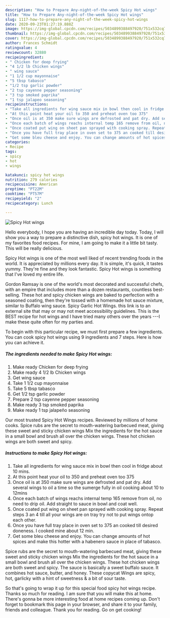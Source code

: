 ```yaml
---
description: "How to Prepare Any-night-of-the-week Spicy Hot wings"
title: "How to Prepare Any-night-of-the-week Spicy Hot wings"
slug: 1117-how-to-prepare-any-night-of-the-week-spicy-hot-wings
date: 2020-09-23T01:27:19.888Z
image: https://img-global.cpcdn.com/recipes/5034899388497920/751x532cq70/spicy-hot-wings-recipe-main-photo.jpg
thumbnail: https://img-global.cpcdn.com/recipes/5034899388497920/751x532cq70/spicy-hot-wings-recipe-main-photo.jpg
cover: https://img-global.cpcdn.com/recipes/5034899388497920/751x532cq70/spicy-hot-wings-recipe-main-photo.jpg
author: Frances Schmidt
ratingvalue: 4
reviewcount: 32880
recipeingredient:
- " Chicken for deep frying"
- "4 1/2 lb Chicken wings"
- " wing sauce"
- "1 1/2 cup mayonnaise"
- "5 tbsp tabasco"
- "1/2 tsp garlic powder"
- "2 tsp cayenne pepper seasoning"
- "3 tsp smoked paprika"
- "1 tsp jalapeo seasoning"
recipeinstructions:
- "Take all ingredients for wing sauce mix in bowl then cool in fridge about 10 mins."
- "At this point heat your oil to 350 and preheat oven too 375"
- "Once oil is at 350 make sure wings are defrosted and pat dry. Add several wings to oil a time so the sumerge fully in oil cooking about 10 to 12mins"
- "Once each batch of wings reachs internal temp 165 remove from oil, no need to drip oil. Add straight to sauce in bowl and coat well."
- "Once coated put wing on sheet pan sprayed with cooking spray. Repeat steps 3 an 4 till all your wings are on tray try not to put wings ontop each other."
- "Once you have full tray place in oven set to 375 an cooked till desired doneness. I cooked mine about 12 min."
- "Get some bleu cheese and enjoy. You can change amounts of hot spices and make this hotter with a habenero sauce in place of tabasco."
categories:
- Recipe
tags:
- spicy
- hot
- wings

katakunci: spicy hot wings 
nutrition: 279 calories
recipecuisine: American
preptime: "PT22M"
cooktime: "PT57M"
recipeyield: "2"
recipecategory: Lunch

---
```



![Spicy Hot wings](https://img-global.cpcdn.com/recipes/5034899388497920/751x532cq70/spicy-hot-wings-recipe-main-photo.jpg)

Hello everybody, I hope you are having an incredible day today. Today, I will show you a way to prepare a distinctive dish, spicy hot wings. It is one of my favorites food recipes. For mine, I am going to make it a little bit tasty. This will be really delicious.

Spicy Hot wings is one of the most well liked of recent trending foods in the world. It is appreciated by millions every day. It is simple, it's quick, it tastes yummy. They're fine and they look fantastic. Spicy Hot wings is something that I've loved my entire life.

Gordon Ramsay is one of the world&#39;s most decorated and successful chefs, with an empire that includes more than a dozen restaurants, countless best-selling. These hot and spicy chicken wings are baked to perfection with a seasoned coating, then they&#39;re tossed with a homemade hot sauce mixture, similar to Buffalo wing sauce. Spicy Garlic Hot Wings. this link is to an external site that may or may not meet accessibility guidelines. This is the BEST recipe for hot wings and I have tried many others over the years ---I make these quite often for my parties and.


To begin with this particular recipe, we must first prepare a few ingredients. You can cook spicy hot wings using 9 ingredients and 7 steps. Here is how you can achieve it.

<!--inarticleads1-->

##### The ingredients needed to make Spicy Hot wings:

1. Make ready  Chicken for deep frying
1. Make ready 4 1/2 lb Chicken wings
1. Get  wing sauce
1. Take 1 1/2 cup mayonnaise
1. Take 5 tbsp tabasco
1. Get 1/2 tsp garlic powder
1. Prepare 2 tsp cayenne pepper seasoning
1. Make ready 3 tsp smoked paprika
1. Make ready 1 tsp jalapeño seasoning


Our most trusted Spicy Hot Wings recipes. Reviewed by millions of home cooks. Spice rubs are the secret to mouth-watering barbecued meat, giving these sweet and sticky chicken wings Mix the ingredients for the hot sauce in a small bowl and brush all over the chicken wings. These hot chicken wings are both sweet and spicy. 

<!--inarticleads2-->

##### Instructions to make Spicy Hot wings:

1. Take all ingredients for wing sauce mix in bowl then cool in fridge about 10 mins.
1. At this point heat your oil to 350 and preheat oven too 375
1. Once oil is at 350 make sure wings are defrosted and pat dry. Add several wings to oil a time so the sumerge fully in oil cooking about 10 to 12mins
1. Once each batch of wings reachs internal temp 165 remove from oil, no need to drip oil. Add straight to sauce in bowl and coat well.
1. Once coated put wing on sheet pan sprayed with cooking spray. Repeat steps 3 an 4 till all your wings are on tray try not to put wings ontop each other.
1. Once you have full tray place in oven set to 375 an cooked till desired doneness. I cooked mine about 12 min.
1. Get some bleu cheese and enjoy. You can change amounts of hot spices and make this hotter with a habenero sauce in place of tabasco.


Spice rubs are the secret to mouth-watering barbecued meat, giving these sweet and sticky chicken wings Mix the ingredients for the hot sauce in a small bowl and brush all over the chicken wings. These hot chicken wings are both sweet and spicy. The sauce is basically a sweet buffalo sauce. It combines hot sauce, butter, and honey. These copycat Wings are spicy, hot, garlicky with a hint of sweetness &amp; a bit of sour taste. 

So that's going to wrap it up for this special food spicy hot wings recipe. Thanks so much for reading. I am sure that you will make this at home. There's gonna be more interesting food at home recipes coming up. Don't forget to bookmark this page in your browser, and share it to your family, friends and colleague. Thank you for reading. Go on get cooking!
